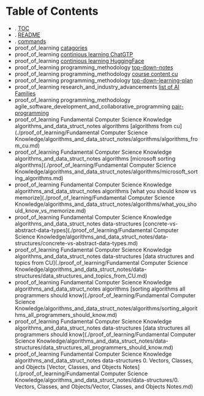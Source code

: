 # Table of Contents

- . [TOC](./TOC.md)
- . [README](./README.md)
- . [commands](./commands.md)
- proof_of_learning [catagories](./proof_of_learning/catagories.md)
- proof_of_learning [continious learning ChatGTP](./proof_of_learning/continious_learning_ChatGTP.md)
- proof_of_learning [continious learning HuggingFace](./proof_of_learning/continious_learning_HuggingFace.md)
- proof_of_learning    programming_methodology [top-down-notes](./proof_of_learning/programming_methodology/top-down-notes.md)
- proof_of_learning    programming_methodology [course content cu](./proof_of_learning/programming_methodology/course_content_cu.md)
- proof_of_learning    programming_methodology [top-down-learning-plan](./proof_of_learning/programming_methodology/top-down-learning-plan.md)
- proof_of_learning    research_and_industry_advancements [list of AI Families](./proof_of_learning/research_and_industry_advancements/list_of_AI_Families.md)
- proof_of_learning    programming_methodology    agile_software_development_and_collaborative_programming [pair-programming](./proof_of_learning/programming_methodology/agile_software_development_and_collaborative_programming/pair-programming.md)
- proof_of_learning    Fundamental Computer Science Knowledge    algorithms_and_data_struct_notes    algorithms [algorithms from cu](./proof_of_learning/Fundamental Computer Science Knowledge/algorithms_and_data_struct_notes/algorithms/algorithms_from_cu.md)
- proof_of_learning    Fundamental Computer Science Knowledge    algorithms_and_data_struct_notes    algorithms [microsoft sorting algorithms](./proof_of_learning/Fundamental Computer Science Knowledge/algorithms_and_data_struct_notes/algorithms/microsoft_sorting_algorithms.md)
- proof_of_learning    Fundamental Computer Science Knowledge    algorithms_and_data_struct_notes    algorithms [what you should know vs memorize](./proof_of_learning/Fundamental Computer Science Knowledge/algorithms_and_data_struct_notes/algorithms/what_you_should_know_vs_memorize.md)
- proof_of_learning    Fundamental Computer Science Knowledge    algorithms_and_data_struct_notes    data-structures [concrete-vs-abstract-data-types](./proof_of_learning/Fundamental Computer Science Knowledge/algorithms_and_data_struct_notes/data-structures/concrete-vs-abstract-data-types.md)
- proof_of_learning    Fundamental Computer Science Knowledge    algorithms_and_data_struct_notes    data-structures [data structures and topics from CU](./proof_of_learning/Fundamental Computer Science Knowledge/algorithms_and_data_struct_notes/data-structures/data_structures_and_topics_from_CU.md)
- proof_of_learning    Fundamental Computer Science Knowledge    algorithms_and_data_struct_notes    algorithms [sorting algorithms all programmers should know](./proof_of_learning/Fundamental Computer Science Knowledge/algorithms_and_data_struct_notes/algorithms/sorting_algorithms_all_programmers_should_know.md)
- proof_of_learning    Fundamental Computer Science Knowledge    algorithms_and_data_struct_notes    data-structures [data structures all programmers should know](./proof_of_learning/Fundamental Computer Science Knowledge/algorithms_and_data_struct_notes/data-structures/data_structures_all_programmers_should_know.md)
- proof_of_learning    Fundamental Computer Science Knowledge    algorithms_and_data_struct_notes    data-structures    0. Vectors, Classes, and Objects [Vector, Classes, and Objects Notes](./proof_of_learning/Fundamental Computer Science Knowledge/algorithms_and_data_struct_notes/data-structures/0. Vectors, Classes, and Objects/Vector, Classes, and Objects Notes.md)
